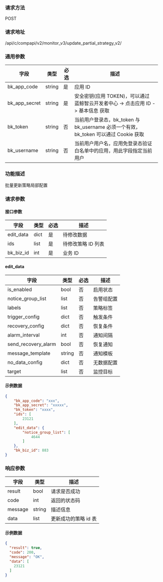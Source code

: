 
### 请求方法

POST


### 请求地址

/api/c/compapi/v2/monitor_v3/update_partial_strategy_v2/


### 通用参数

| 字段 | 类型 | 必选 |  描述 |
|-----------|------------|--------|------------|
| bk_app_code  |  string    | 是 | 应用 ID     |
| bk_app_secret|  string    | 是 | 安全密钥(应用 TOKEN)，可以通过 蓝鲸智云开发者中心 -> 点击应用 ID -> 基本信息 获取 |
| bk_token     |  string    | 否 | 当前用户登录态，bk_token 与 bk_username 必须一个有效，bk_token 可以通过 Cookie 获取 |
| bk_username  |  string    | 否 | 当前用户用户名，应用免登录态验证白名单中的应用，用此字段指定当前用户 |


### 功能描述

批量更新策略局部配置

### 请求参数



#### 接口参数

| 字段      | 类型 | 必选 | 描述           |
| -------- | ---- | ---- | -------------- |
| edit_data | dict | 是   | 待修改数据 |
| ids       | list | 是   | 待修改策略 ID 列表 |
| bk_biz_id | int  | 是   | 业务 ID         |

#### edit_data

| 字段                | 类型    | 必选 | 描述       |
| ------------------ | ------- | ---------- | ---------- |
| is_enabled          | bool | 否  | 启用状态   |
| notice_group_list   | list    | 否 | 告警组配置 |
| labels              | list    | 否  | 策略标签   |
| trigger_config      | dict    | 否  | 触发条件   |
| recovery_config     | dict    | 否  | 恢复条件   |
| alarm_interval      | int     | 否  | 通知间隔   |
| send_recovery_alarm | bool    | 否  | 恢复通知   |
| message_template    | string  | 否  | 通知模板   |
| no_data_config      | dict    | 否 | 无数据配置 |
| target              | list    | 否  | 监控目标   |

#### 示例数据

```json
{
    "bk_app_code": "xxx",
    "bk_app_secret": "xxxxx",
    "bk_token": "xxxx",
    "ids": [
        23121
    ],
    "edit_data": {
        "notice_group_list": [
            4644
        ]
    },
    "bk_biz_id": 883
}
```

### 响应参数

| 字段    | 类型   | 描述               |
| ------- | ------ | ------------------ |
| result  | bool   | 请求是否成功       |
| code    | int    | 返回的状态码       |
| message | string | 描述信息           |
| data    | list   | 更新成功的策略 id 表 |

#### 示例数据

```json
{
  "result": true,
  "code": 200,
  "message": "OK",
  "data": [
    23121
  ]
}
```